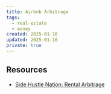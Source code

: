 ```yaml
---
title: Airbnb Arbitrage
tags: 
  - real-estate
  - money
created: 2025-01-16
updated: 2025-01-16
private: true
---
```


## Resources

- [Side Hustle Nation: Rental Arbitrage](https://www.sidehustlenation.com/rental-arbitrage/)